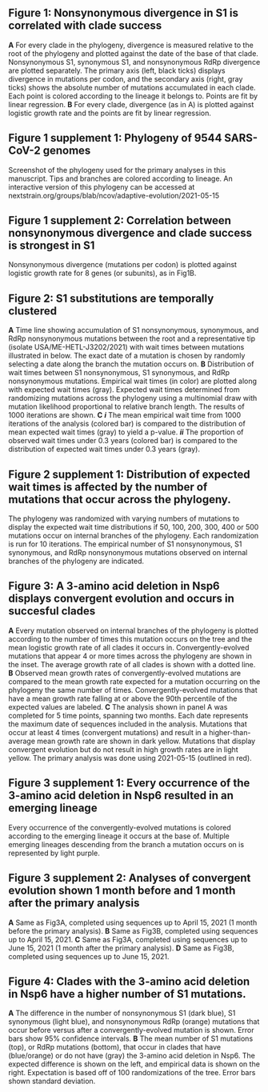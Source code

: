 ## Figure 1: Nonsynonymous divergence in S1 is correlated with clade success
**A** For every clade in the phylogeny, divergence is measured relative to the root of the phylogeny and plotted against the date of the base of that clade. Nonsynonymous S1, synonymous S1, and nonsynonymous RdRp divergence are plotted separately. The primary axis (left, black ticks) displays divergence in mutations per codon, and the secondary axis (right, gray ticks) shows the absolute number of mutations accumulated in each clade. Each point is colored according to the lineage it belongs to. Points are fit by linear regression. **B** For every clade, divergence (as in A) is plotted against logistic growth rate and the points are fit by linear regression.

## Figure 1 supplement 1: Phylogeny of 9544 SARS-CoV-2 genomes
Screenshot of the phylogeny used for the primary analyses in this manuscript. Tips and branches are colored according to lineage. An interactive version of this phylogeny can be accessed at nextstrain.org/groups/blab/ncov/adaptive-evolution/2021-05-15

## Figure 1 supplement 2: Correlation between nonsynonymous divergence and clade success is strongest in S1
Nonsynonymous divergence (mutations per codon) is plotted against logistic growth rate for 8 genes (or subunits), as in Fig1B.

## Figure 2: S1 substitutions are temporally clustered
**A** Time line showing accumulation of S1 nonsynonymous, synonymous, and RdRp nonsynonymous mutations between the root and a representative tip (isolate USA/ME-HETL-J3202/2021) with wait times between mutations illustrated in below. The exact date of a mutation is chosen by randomly selecting a date along the branch the mutation occurs on. **B** Distribution of wait times between S1 nonsynonymous, S1 synonymous, and RdRp nonsynonymous mutations. Empirical wait times (in color) are plotted along with expected wait times (gray). Expected wait times determined from randomizing mutations across the phylogeny using a multinomial draw with mutation likelihood proportional to relative branch length. The results of 1000 iterations are shown. **C** ***i*** The mean empirical wait time from 1000 iterations of the analysis (colored bar) is compared to the distribution of mean expected wait times (gray) to yield a p-value. ***ii*** The proportion of observed wait times under 0.3 years (colored bar) is compared to the distribution of expected wait times under 0.3 years (gray).

## Figure 2 supplement 1: Distribution of expected wait times is affected by the number of mutations that occur across the phylogeny.
The phylogeny was randomized with varying numbers of mutations to display the expected wait time distributions if 50, 100, 200, 300, 400 or 500 mutations occur on internal branches of the phylogeny. Each randomization is run for 10 iterations. The empirical number of S1 nonsynonymous, S1 synonymous, and RdRp nonsynonymous mutations observed on internal branches of the phylogeny are indicated.

## Figure 3: A 3-amino acid deletion in Nsp6 displays convergent evolution and occurs in succesful clades
**A** Every mutation observed on internal branches of the phylogeny is plotted according to the number of times this mutation occurs on the tree and the mean logistic growth rate of all clades it occurs in. Convergently-evolved mutations that appear 4 or more times across the phylogeny are shown in the inset. The average growth rate of all clades is shown with a dotted line. **B** Observed mean growth rates of convergently-evolved mutations are compared to the mean growth rate expected for a mutation occurring on the phylogeny the same number of times. Convergently-evolved mutations that have a mean growth rate falling at or above the 90th percentile of the expected values are labeled. **C** The analysis shown in panel A was completed for 5 time points, spanning two months. Each date represents the maximum date of sequences included in the analysis. Mutations that occur at least 4 times (convergent mutations) and result in a higher-than-average mean growth rate are shown in dark yellow. Mutations that display convergent evolution but do not result in high growth rates are in light yellow. The primary analysis was done using 2021-05-15 (outlined in red). 

## Figure 3 supplement 1: Every occurrence of the 3-amino acid deletion in Nsp6 resulted in an emerging lineage
Every occurrence of the convergently-evolved mutations is colored according to the emerging lineage it occurs at the base of. Multiple emerging lineages descending from the branch a mutation occurs on is represented by light purple.

## Figure 3 supplement 2: Analyses of convergent evolution shown 1 month before and 1 month after the primary analysis
**A** Same as Fig3A, completed using sequences up to April 15, 2021 (1 month before the primary analysis). **B** Same as Fig3B, completed using sequences up to April 15, 2021. **C** Same as Fig3A, completed using sequences up to June 15, 2021 (1 month after the primary analysis). **D** Same as Fig3B, completed using sequences up to June 15, 2021.

## Figure 4: Clades with the 3-amino acid deletion in Nsp6 have a higher number of S1 mutations.
**A** The difference in the number of nonsynonymous S1 (dark blue), S1 synonymous (light blue), and nonsynonymous RdRp (orange) mutations that occur before versus after a convergently-evolved mutation is shown. Error bars show 95% confidence intervals. **B** The mean number of S1 mutations (top), or RdRp mutations (bottom), that occur in clades that have (blue/orange) or do not have (gray) the 3-amino acid deletion in Nsp6. The expected difference is shown on the left, and empirical data is shown on the right. Expectation is based off of 100 randomizations of the tree. Error bars shown standard deviation.